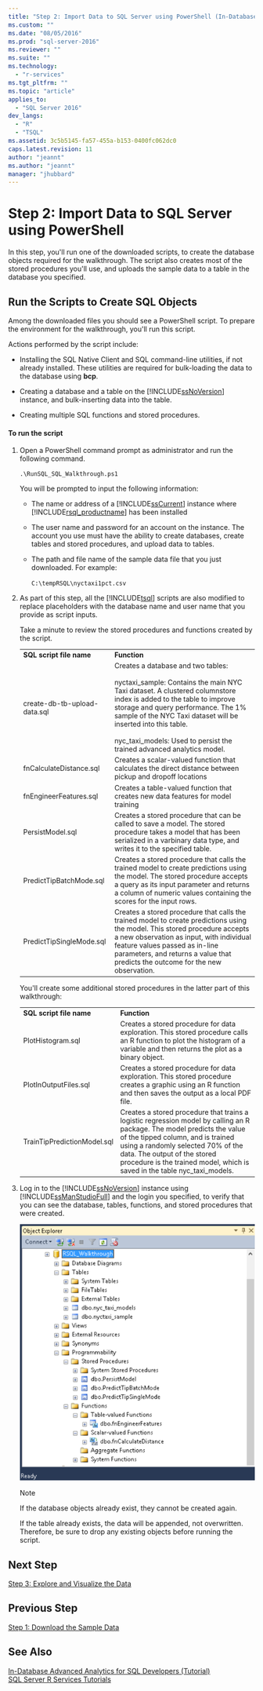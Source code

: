 ```yaml
---
title: "Step 2: Import Data to SQL Server using PowerShell (In-Database Advanced Analytics Tutorial) | Microsoft Docs"
ms.custom: ""
ms.date: "08/05/2016"
ms.prod: "sql-server-2016"
ms.reviewer: ""
ms.suite: ""
ms.technology: 
  - "r-services"
ms.tgt_pltfrm: ""
ms.topic: "article"
applies_to: 
  - "SQL Server 2016"
dev_langs: 
  - "R"
  - "TSQL"
ms.assetid: 3c5b5145-fa57-455a-b153-0400fc062dc0
caps.latest.revision: 11
author: "jeannt"
ms.author: "jeannt"
manager: "jhubbard"
---
```

# Step 2: Import Data to SQL Server using PowerShell
In this step, you'll run one of the downloaded scripts, to create the database objects required for the walkthrough. The script also creates most of the stored procedures you'll use, and uploads the sample data to a table in the database you specified.  
  
## Run the Scripts to Create SQL Objects  
Among the downloaded files you should see a PowerShell script. To prepare the environment for the walkthrough, you'll run this script.  
  
Actions performed by the script include:  
  
-   Installing the SQL Native Client and SQL command-line utilities, if not already installed. These utilities are required for bulk-loading the data to the database using **bcp**.  
  
-   Creating a database and a table on the [!INCLUDE[ssNoVersion](../../includes/ssnoversion-md.md)] instance, and bulk-inserting data into the table.  
  
-   Creating multiple SQL functions and stored procedures.  
  
#### To run the script  
1.  Open a PowerShell command prompt as administrator and run the following command.  
  
    ```  
    .\RunSQL_SQL_Walkthrough.ps1  
    ```  
  
    You will be prompted to input the following information:  
  
    -   The name or address of a [!INCLUDE[ssCurrent](../../includes/sscurrent-md.md)] instance where [!INCLUDE[rsql_productname](../../includes/rsql-productname-md.md)] has been installed  
  
    -   The user name and password for an account on the instance. The account you use must have the ability to create databases, create tables and stored procedures, and upload data to tables.  
  
    -   The path and file name of the sample data file that you just downloaded. For example:  
  
        `C:\tempRSQL\nyctaxi1pct.csv`  
  
2.  As part of this step, all the [!INCLUDE[tsql](../../includes/tsql-md.md)] scripts are also modified to replace placeholders with the database name and user name that you provide as script inputs.  
  
    Take a minute to review the stored procedures and functions created by the script.  
  
    |||  
    |-|-|  
    |**SQL script file name**|**Function**|  
    |create-db-tb-upload-data.sql|Creates a database and two tables:<br /><br />nyctaxi_sample: Contains the main NYC Taxi dataset. A clustered columnstore index is added to the table to improve storage and query performance. The 1% sample of the NYC Taxi dataset will be inserted into this table.<br /><br />nyc_taxi_models: Used to persist the trained advanced analytics model.|  
    |fnCalculateDistance.sql|Creates a scalar-valued function that calculates the direct distance between pickup and dropoff locations|  
    |fnEngineerFeatures.sql|Creates a table-valued function that creates new data features for model training|  
    |PersistModel.sql|Creates a stored procedure that can be called to save a model. The stored procedure takes a model that has been serialized in a varbinary data type, and writes it to the specified table.|  
    |PredictTipBatchMode.sql|Creates a stored procedure that calls the trained model to create predictions using the model. The stored procedure accepts a query as its input parameter and returns a column of numeric values containing the scores for the input rows.|  
    |PredictTipSingleMode.sql|Creates a stored procedure that calls the trained model to create predictions using the model. This stored procedure accepts a new observation as input, with individual feature values passed as in-line parameters, and returns a value that predicts the outcome for the new observation.|  
  
    You'll create some additional stored procedures in the latter part of this walkthrough:  
  
    |||  
    |-|-|  
    |**SQL script file name**|**Function**|  
    |PlotHistogram.sql|Creates a stored procedure for data exploration. This stored procedure calls an R function to plot the histogram of a variable and then returns the plot as a binary object.|  
    |PlotInOutputFiles.sql|Creates a stored procedure for data exploration. This stored procedure creates a graphic using an R function and then saves the output as a local PDF file.|  
    |TrainTipPredictionModel.sql|Creates a stored procedure that trains a logistic regression model by calling an R package. The model predicts the value of the  tipped column, and is trained using a randomly selected 70% of the data. The output of the stored procedure is the trained model, which is saved in the table nyc_taxi_models.|  
  
3.  Log in to the [!INCLUDE[ssNoVersion](../../includes/ssnoversion-md.md)] instance using [!INCLUDE[ssManStudioFull](../../includes/ssmanstudiofull-md.md)] and the login you specified, to verify that you can see the database, tables, functions, and stored procedures that were created.  
  
    ![rsql_devtut_BrowseTables](../../advanced-analytics/r-services/media/rsql-devtut-browsetables.PNG "rsql_devtut_BrowseTables")  
  
    > [!NOTE]  
    > If the database objects already exist, they cannot be created again.  
    >   
    > If the table already exists, the data will be appended, not overwritten. Therefore, be sure to drop any existing objects before running the script.  
  
## Next Step  
[Step 3: Explore and Visualize the Data](../../advanced-analytics/r-services/step-3-explore-and-visualize-the-data-in-database-advanced-analytics-tutorial.md)  
  
## Previous Step  
[Step 1: Download the Sample Data](../../advanced-analytics/r-services/step-1-download-the-sample-data-in-database-advanced-analytics-tutorial.md)  
  
## See Also  
[In-Database Advanced Analytics for SQL Developers &#40;Tutorial&#41;](../../advanced-analytics/r-services/in-database-advanced-analytics-for-sql-developers-tutorial.md)  
[SQL Server R Services Tutorials](../../advanced-analytics/r-services/sql-server-r-services-tutorials.md)  
  
  
  

